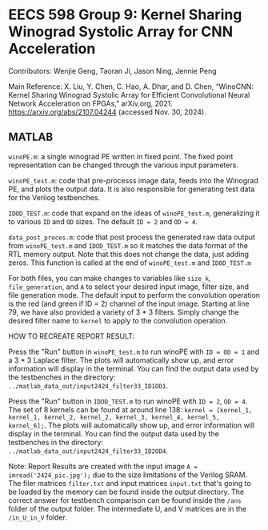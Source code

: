 # EECS 598 Group 9: Kernel Sharing Winograd Systolic Array for CNN Acceleration
Contributors: Wenjie Geng, Taoran Ji, Jason Ning, Jennie Peng 

Main Reference: X. Liu, Y. Chen, C. Hao, A. Dhar, and D. Chen, “WinoCNN: Kernel Sharing Winograd Systolic Array for Efficient Convolutional Neural Network Acceleration on FPGAs,” arXiv.org, 2021. https://arxiv.org/abs/2107.04244 (accessed Nov. 30, 2024).
‌
## MATLAB
`winoPE.m`: a single winograd PE written in fixed point. The fixed point representation can be changed through the various input parameters.

`winoPE_test.m`: code that pre-processs image data, feeds into the Winograd PE, and plots the output data. It is also responsible for generating test data for the Verilog testbenches.

`IDOD_TEST.m`: code that expand on the ideas of `winoPE_test.m`, generalizing it to various `ID` and `OD` sizes. The default `ID = 2` and `OD = 4`.

`data_post_proces.m`: code that post process the generated raw data output from `winoPE_test.m` and `IDOD_TEST.m` so it matches the data format of the RTL memory output. Note that this does not change the data, just adding zeros. This function is called at the end of `winoPE_test.m` and `IDOD_TEST.m` 

For both files, you can make changes to variables like `size_k`, `file_generation`, and `A` to select your desired input image, filter size, and file generation mode. The default input to perform the convolution operation is the red (and green if ID = 2) channel of the input image. Starting at line 79, we have also provided a variety of 3 * 3 filters. Simply change the desired filter name to `kernel` to apply to the convolution operation. 



HOW TO RECREATE REPORT RESULT:

Press the "Run" button in `winoPE_test.m` to run winoPE with `ID = OD = 1` and a 3 * 3 Laplace filter. The plots will automatically show up, and error information will display in the terminal. You can find the output data used by the testbenches in the directory: `../matlab_data_out/input2424_filter33_ID1OD1`.

Press the "Run" button in `IDOD_TEST.m` to run winoPE with `ID = 2`, `OD = 4`. The set of 8 kernels can be found at around line 138: `kernel = [kernel_1, kernel_1, kernel_2, kernel_2, kernel_3, kernel_4, kernel_5, kernel_6];`. The plots will automatically show up, and error information will display in the terminal. You can find the output data used by the testbenches in the directory: `../matlab_data_out/input2424_filter33_ID2OD4`.

Note: Report Results are created with the input image `A = imread('2424_pic.jpg');` due to the size limitations of the Verilog SRAM. The filer matrices `filter.txt` and input matrices `input.txt` that's going to be loaded by the memory can be found inside the output directory. The correct answer for testbench comparison can be found inside the `/ans` folder of the output folder. The intermediate U, and V matrices are in the `/in_U_in_V` folder. 
